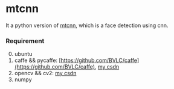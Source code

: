 # mtcnn

It a python version of [mtcnn](https://github.com/kpzhang93/MTCNN_face_detection_alignment), which is a face detection using cnn.

### Requirement
0. ubuntu
1. caffe && pycaffe: [https://github.com/BVLC/caffe](https://github.com/BVLC/caffe), [my csdn](http://blog.csdn.net/duinodu/article/details/52760587)
2. opencv && cv2: [my csdn](http://blog.csdn.net/duinodu/article/details/51804642)
3. numpy

